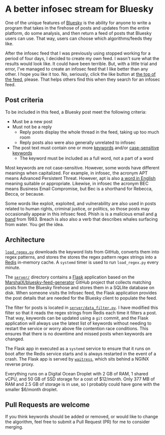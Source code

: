 # A better infosec stream for Bluesky

One of the unique features of [Bluesky](https://bsky.social) is the ability for anyone to write a program that takes in the firehose of posts and updates from the entire platform, do some analysis, and then return a feed of posts that Bluesky users can use. That way, users can choose which algorithms/feeds they like.

After the infosec feed that I was previously using stopped working for a period of four days, I decided to create my own feed. I wasn't sure what the results would look like. It could have been terrible. But, with a little trial and error, I've managed to create an infosec feed that I like better than any other. I hope you like it too. No, seriously, click the like button at [the top of the feed](https://bsky.app/profile/seanthegeek.net/feed/infosec), please. That helps others find this when they search for an infosec feed.

## Post criteria

To be included in this feed, a Bluesky post meet the following criteria:

- Must be a new post
- Must not be a reply
  - Reply posts display the whole thread in the feed, taking up too much room
  - Reply posts also were also generally unrelated to infosec
- The post text must contain one or more [keywords](https://github.com/seanthegeek/bluesky-infosec-feed/blob/main/keywords.txt) and/or [case-sensitive keywords](https://github.com/seanthegeek/bluesky-infosec-feed/blob/main/keywords_case_sensitive.txt)
  - The keyword must be included as a full word, not a part of a word

Most keywords are not case-sensitive. However, some words have different meanings when capitalized. For example, in infosec, the acronym APT means Advanced Persistent Threat. However, apt is also [a word in English](https://www.merriam-webster.com/dictionary/apt) meaning suitable or appropriate. Likewise, in infosec the acronym BEC means Business Email Compromise, but Bec is a shorthand for Rebecca, Becca, or because.

Some words like exploit, exploited, and vulnerability are also used in posts related to human rights, criminal justice, or politics, so those posts may occasionally appear in this infosec feed. Phish is is a malicious email and [a band](https://en.wikipedia.org/wiki/Phish) from 1983. Breach is also also a verb that describes whales surfacing from water. You get the idea.

## Architecture

[`load_regex.py`](https://github.com/seanthegeek/bluesky-infosec-feed/blob/main/load_regex.py) downloads the keyword lists from GitHub, converts them into regex patterns, and stores the stores the regex pattern regex strings into a [Redis](https://redis.io/) in-memory cache. A `systemd` timer is used to run `load_regex.py` every minute.

The [`server/`](https://github.com/seanthegeek/bluesky-infosec-feed/tree/main/server) directory contains a [Flask](https://flask.palletsprojects.com/en/stable/) application based on the [MarshalX/bluesky-feed-generator]( MarshalX/bluesky-feed-generator) GitHub project that collects matching posts from the Bluesky firehose and stores them in a SQLlite database on disk. When someone visits the Infosec feed, the Flask application provides the post details that are needed for the Bluesky client to populate the feed.

The filter for posts is located in [`server/data_filter.py`](https://github.com/seanthegeek/bluesky-infosec-feed/blob/main/server/data_filter.py). I have modified this filter so that it reads the regex strings from Redis each time it filters a post. That way, keywords can be updated using a `git` commit, and the Flask application will always use the latest list of keywords without needing to restart the service or worry above file contention race conditions. This ensures that there is no downtime and missed posts when keywords are changed.

The Flask app in executed as a `systemd` service to ensure that it runs on boot after the Redis service starts and is always restarted in the event of a crash. The Flask app is served by [`waitress`](https://flask.palletsprojects.com/en/stable/deploying/waitress/), which sits behind a NGINX reverse proxy.

Everything runs on a Digital Ocean Droplet with 2 GB of RAM, 1 shared vCPU, and 50 GB of SSD storage for a cost of $12/month. Only 377 MB of RAM and 2.5 GB of storage is in use, so I probably could have gone with the smaller $6/month droplet.

## Pull Requests are welcome

If you think keywords should be added or removed, or would like to change the algorithm, feel free to submit a Pull Request (PR) for me to consider merging.
